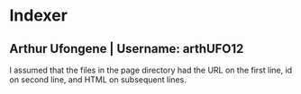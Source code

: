 # Indexer
## Arthur Ufongene | Username: arthUFO12

I assumed that the files in the page directory had the URL on the first line, id on second line, and HTML on subsequent lines. 